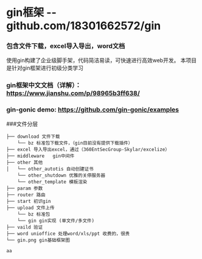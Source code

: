 # gin框架 --github.com/18301662572/gin  
### 包含文件下载，excel导入导出，word文档
使用gin构建了企业级脚手架，代码简洁易读，可快速进行高效web开发。
本项目是针对gin框架进行初级分类学习

### gin框架中文文档（详解）： https://www.jianshu.com/p/98965b3ff638/
### gin-gonic demo: https://github.com/gin-gonic/examples

###文件分层
```
├── download 文件下载
    └── bz 标准包下载文件，（gin目前没有提供下载插件）
├── excel 导入导出excel，通过（360EntSecGroup-Skylar/excelize）
├── middleware   gin中间件
├── other 其他
│   └── other_autotis 自动创建证书
    └── other_shutdown 优雅的关停服务器
    └── other_template 模板渲染
├── param 参数
├── router 路由
├── start 初识gin
├── upload 文件上传
    └── bz 标准包
    └── gin gin实现 (单文件/多文件)
├── vaild 验证
├── word unioffice 处理word/xls/ppt 收费的，很贵
└── gin.png gin基础框架图

aa 

```
